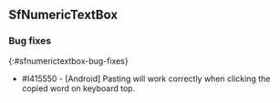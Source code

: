 ## SfNumericTextBox

### Bug fixes
{:#sfnumerictextbox-bug-fixes}

* \#I415550 - [Android] Pasting will work correctly when clicking the copied word on keyboard top.